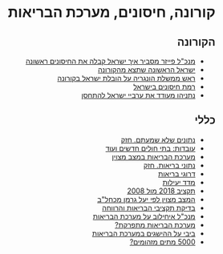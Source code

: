 <div dir="rtl" markdown="1">

# קורונה, חיסונים, מערכת הבריאות

## הקורונה
* [מנכ"ל פייזר מסביר איך ישראל קבלה את החיסונים ראשונה](https://www.facebook.com/yotam.barnoy/posts/10158624692434845)
* [ישראל הראשונה שתצא מהקורונה](https://twitter.com/netanyahu/status/1369699761687760901?s=20)
* [ראש ממשלת הונגריה על הובלת ישראל בקורונה](https://twitter.com/netanyahu/status/1370092780035440645?s=20)
* [רמת חיסונים בישראל](https://twitter.com/netanelgla/status/1369772020213424139?s=20)
* [נתניהו מעודד את ערביי ישראל להתחסן](https://twitter.com/IsraeliPM_heb/status/1344681262062182401?s=20)

## כללי
* [נתונים שלא שמעתם. חזק](https://youtu.be/q448Ia9PnG0)
* [עובדות: בתי חולים חדשים ועוד](https://twitter.com/TalOr314/status/1226575606537650178?s=20)
* [מערכת הבריאות במצב מצוין](https://www.maariv.co.il/amp/journalists/Article-687269?__twitter_impression=true)
* [נתוני בריאות. חזק](https://twitter.com/LiberalRiWo/status/1226403013054619649?s=20)
* [דרוגי בריאות](https://twitter.com/mcl_bgn/status/1226455192851427328?s=20)
* [מדד יעילות](https://twitter.com/LiberalRiWo/status/1226427462982209537?s=20)
* [תקציב 2018 מול 2008](https://twitter.com/nachi_z9/status/1226395286974672896?s=20)
* [המצב מצוין לפי יעל גרמן מכחל"ב](https://twitter.com/ayeletsl/status/1226523224399319041?s=20)
* [בדיקת תקציבי הבריאות והרווחה](https://www.globes.co.il/news/article.aspx?did=1001277985)
* [מנכ"ל איחילוב על מערכת הבריאות](https://twitter.com/LiberalRiWo/status/1227085977056948224?s=20)
* [מערכת הבריאות מתפרקת?](https://www.globes.co.il/news/article.aspx?did=1001317969)
* [ביבי על ההישגים במערכת הבריאות](https://youtu.be/oGVeJwyAeec?t=1218)
* [5000 מתים מזהומים?](https://twitter.com/ZivKnobler/status/1227912127610007552?s=20)


</div>
